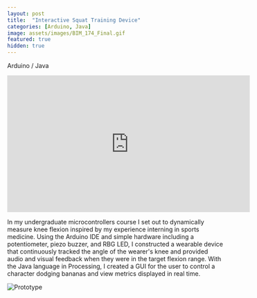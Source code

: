 ```yaml
---
layout: post
title:  "Interactive Squat Training Device"
categories: [Arduino, Java]
image: assets/images/BIM_174_Final.gif
featured: true
hidden: true
---
```

Arduino / Java

<iframe width="560" height="315" src="https://www.youtube.com/embed/y7gj5ZHXqNU" title="YouTube video player" frameborder="0" allow="accelerometer; autoplay; clipboard-write; encrypted-media; gyroscope; picture-in-picture" allowfullscreen></iframe>

In my undergraduate microcontrollers course I set out to dynamically measure knee flexion inspired by my experience interning in sports medicine. Using the Arduino IDE and simple hardware including a potentiometer, piezo buzzer, and RBG LED, I constructed a wearable device that continuously tracked the angle of the wearer's knee and provided audio and visual feedback when they were in the target flexion range. With the Java language in Processing, I created a GUI for the user to control a character dodging bananas and view metrics displayed in real time.


![Prototype](https://algarv.github.io/Portfolio/assets/images/arduino.jpeg)

